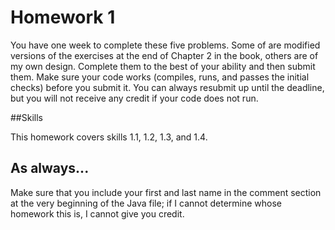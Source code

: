 # Homework 1

You have one week to complete these five problems. Some of are modified versions of the exercises at the end of Chapter 2 in the book, others are of my own design. Complete them to the best of your ability and then submit them. Make sure your code works (compiles, runs, and passes the initial checks) before you submit it. You can always resubmit up until the deadline, but you will not receive any credit if your code does not run.

##Skills

This homework covers skills 1.1, 1.2, 1.3, and 1.4.

## As always...
Make sure that you include your first and last name in the comment section at the very beginning of the Java file; if I cannot determine whose homework this is, I cannot give you credit.
